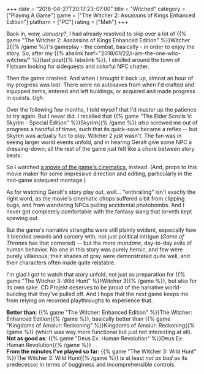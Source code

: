 +++
date = "2018-04-27T20:17:23-07:00"
title = "Witched"
category = ["Playing A Game"]
game = ["The Witcher 2: Assassins of Kings Enhanced Edition"]
platform = ["PC"]
rating = ["Meh"]
+++

Back in, <i>wow, January?</i>, I had already resolved to skip over a lot of {{% game "The Witcher 2: Assassins of Kings Enhanced Edition" %}}Witcher 2{{% /game %}}'s gameplay - the combat, basically - in order to enjoy the story.  So, after my {{% abslink href="2018/01/22/i-am-the-one-who-witches/" %}}last post{{% /abslink %}}, I strolled around the town of Flotsam looking for sidequests and colorful NPC chatter.

Then the game crashed.  And when I brought it back up, almost an hour of my progress was lost.  There were no autosaves from when I'd crafted and equipped items, entered and left buildings, or acquired and made progress in quests.  <i>Ugh.</i>

Over the following few months, I told myself that I'd muster up the patience to try again.  But I never did.  I recalled that {{% game "The Elder Scrolls V: Skyrim - Special Edition" %}}Skyrim{{% /game %}} <i>also</i> screwed me out of progress a handful of times, such that its quick-save became a reflex -- but Skyrim was actually fun to play.  Witcher 2 just wasn't.  The fun was in seeing larger world events unfold, and in hearing Geralt give some NPC a dressing-down; all the rest of the game just felt like a chore between story beats.

So I watched <a href="https://www.youtube.com/watch?v=ieH6PrNIgmI">a movie of the game's cinematics</a>, instead.  (And, props to this movie maker for some impressive direction and editing, particularly in the mid-game sidequest montage.)

As for watching Geralt's story play out, well... "enthralling" isn't exactly the right word, as the movie's cinematic chops suffered a bit from clipping bugs, and from wandering NPCs pulling accidental photobombs.  And I never got completely comfortable with the fantasy slang that Iorveth kept spewing out.

But the game's narrative strengths were still plainly evident, especially how it blended swords and sorcery with, not just political intrigue (<i>Game of Thrones</i> has that cornered) -- but the more <i>mundane</i>, day-to-day evils of human behavior.  No one in this story was purely heroic, and few were purely villainous; their shades of gray were demonstrated quite well, and their characters often made quite relatable.

I'm glad I got to watch that story unfold, not just as preparation for {{% game "The Witcher 3: Wild Hunt" %}}Witcher 3{{% /game %}}, but also for its own sake.  CD Projekt deserves to be proud of the narrative world-building that they've pulled off.  And I hope that the next game keeps me from relying on recorded playthroughs to experience that.

<b>Better than</b>: {{% game "The Witcher: Enhanced Edition" %}}The Witcher: Enhanced Edition{{% /game %}}, basically better than {{% game "Kingdoms of Amalur: Reckoning" %}}Kingdoms of Amalur: Reckoning{{% /game %}} (which was way more functional but just not interesting at all).  
<b>Not as good as</b>: {{% game "Deus Ex: Human Revolution" %}}Deus Ex: Human Revolution{{% /game %}}  
<b>From the minutes I've played so far</b>: {{% game "The Witcher 3: Wild Hunt" %}}The Witcher 3: Wild Hunt{{% /game %}} is at least <i>not as bad</i> as its predecessor in terms of bugginess and incomprehensible controls.
